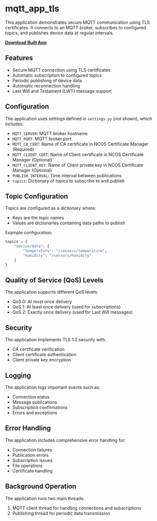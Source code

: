 # mqtt_app_tls  

This application demonstrates secure MQTT communication using TLS certificates. It connects to an MQTT broker, subscribes to configured topics, and publishes device data at regular intervals.  

[**Download Built App**](https://github.com/cradlepoint/sdk-samples/releases/download/built_apps/mqtt_app_tls.tar.gz) 

## Features
- Secure MQTT connection using TLS certificates
- Automatic subscription to configured topics
- Periodic publishing of device data
- Automatic reconnection handling
- Last Will and Testament (LWT) message support

## Configuration
The application uses settings defined in `settings.py` (not shown), which includes:

- `MQTT_SERVER`: MQTT broker hostname
- `MQTT_PORT`: MQTT broker port
- `MQTT_CA_CERT`: Name of CA certificate in NCOS Certificate Manager (Required)
- `MQTT_CLIENT_CERT`: Name of Client certificate in NCOS Certificate Manager (Optional)
- `MQTT_CLIENT_KEY`: Name of Client private key in NCOS Certificate Manager (Optional)
- `PUBLISH_INTERVAL`: Time interval between publications
- `topics`: Dictionary of topics to subscribe to and publish

## Topic Configuration
Topics are configured as a dictionary where:
- Keys are the topic names
- Values are dictionaries containing data paths to publish

Example configuration:
```python
topics = {
    "device/data": {
        "temperature": "/sensors/temperature",
        "humidity": "/sensors/humidity"
    }
}
```

## Quality of Service (QoS) Levels
The application supports different QoS levels:
- QoS 0: At most once delivery
- QoS 1: At least once delivery (used for subscriptions)
- QoS 2: Exactly once delivery (used for Last Will messages)

## Security
The application implements TLS 1.2 security with:
- CA certificate verification
- Client certificate authentication
- Client private key encryption

## Logging
The application logs important events such as:
- Connection status
- Message publications
- Subscription confirmations
- Errors and exceptions

## Error Handling
The application includes comprehensive error handling for:
- Connection failures
- Publication errors
- Subscription issues
- File operations
- Certificate handling

## Background Operation
The application runs two main threads:
1. MQTT client thread for handling connections and subscriptions
2. Publishing thread for periodic data transmission
